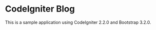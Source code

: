 <h1>CodeIgniter Blog</h1>

<p>This is a sample application using CodeIgniter 2.2.0 and Bootstrap 3.2.0.</p>
